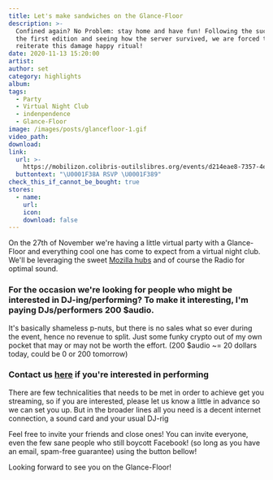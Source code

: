 ```yaml
---
title: Let's make sandwiches on the Glance-Floor
description: >-
  Confined again? No Problem: stay home and have fun! Following the success of
  the first edition and seeing how the server survived, we are forced to
  reiterate this damage happy ritual!
date: 2020-11-13 15:20:00
artist:
author: set
category: highlights
album:
tags:
  - Party
  - Virtual Night Club
  - indenpendence
  - Glance-Floor
image: /images/posts/glancefloor-1.gif
video_path:
download:
link:
  url: >-
    https://mobilizon.colibris-outilslibres.org/events/d214eae8-7357-4e36-a561-fcc09fa3fa2f
  buttontext: "\U0001F38A RSVP \U0001F389"
check_this_if_cannot_be_bought: true
stores:
  - name:
    url:
    icon:
    download: false
---
```


On the 27th of November we're having a little virtual party with a Glance-Floor and everything cool one has come to expect from a virtual night club. We'll be leveraging the sweet [Mozilla hubs](https://hubs.mozilla.com/) and of course the Radio for optimal sound.

### For the occasion we're looking for people who might be interested in DJ-ing/performing? To make it interesting, I'm paying DJs/performers 200 $audio.

It's basically shameless p-nuts, but there is no sales what so ever during the event, hence no revenue to split. Just some funky crypto out of my own pocket that may or may not be worth the effort. (200 $audio ~= 20 dollars today, could be 0 or 200 tomorrow)

### Contact us [here](mailto:info+glancefloor@basspistol.com) if you're interested in performing

There are few technicalities that needs to be met in order to achieve get you streaming, so if you are interested, please let us know a little in advance so we can set you up. But in the broader lines all you need is a decent internet connection, a sound card and your usual DJ-rig

Feel free to invite your friends and close ones\! You can invite everyone, even the few sane people who still boycott Facebook\! (so long as you have an email, spam-free guarantee) using the button bellow\!

Looking forward to see you on the Glance-Floor\!